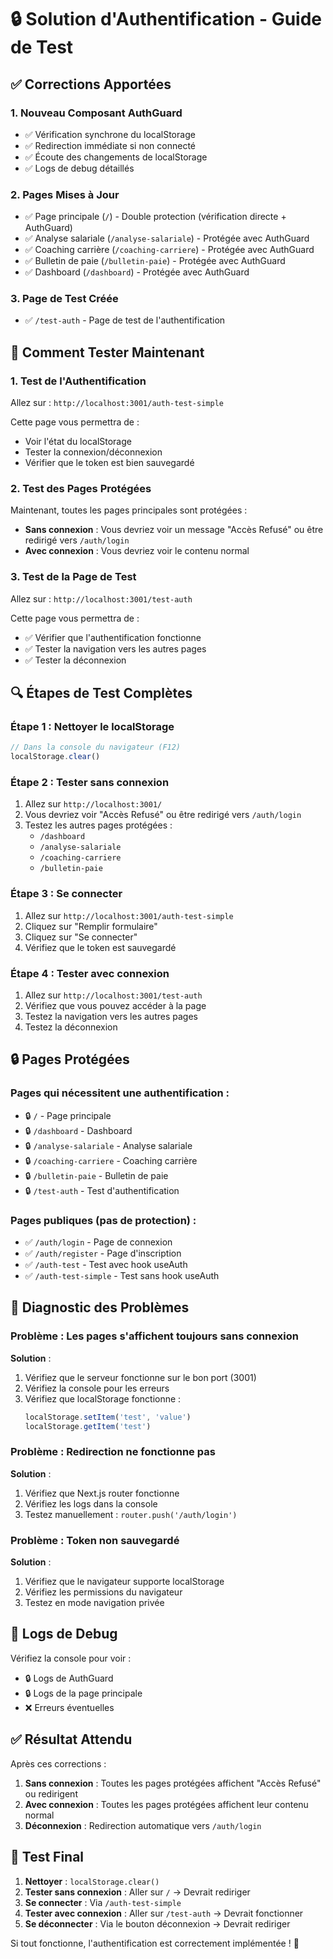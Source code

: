 # 🔒 Solution d'Authentification - Guide de Test

## ✅ Corrections Apportées

### 1. **Nouveau Composant AuthGuard**
- ✅ Vérification synchrone du localStorage
- ✅ Redirection immédiate si non connecté
- ✅ Écoute des changements de localStorage
- ✅ Logs de debug détaillés

### 2. **Pages Mises à Jour**
- ✅ Page principale (`/`) - Double protection (vérification directe + AuthGuard)
- ✅ Analyse salariale (`/analyse-salariale`) - Protégée avec AuthGuard
- ✅ Coaching carrière (`/coaching-carriere`) - Protégée avec AuthGuard
- ✅ Bulletin de paie (`/bulletin-paie`) - Protégée avec AuthGuard
- ✅ Dashboard (`/dashboard`) - Protégée avec AuthGuard

### 3. **Page de Test Créée**
- ✅ `/test-auth` - Page de test de l'authentification

## 🧪 Comment Tester Maintenant

### 1. **Test de l'Authentification**
Allez sur : `http://localhost:3001/auth-test-simple`

Cette page vous permettra de :
- Voir l'état du localStorage
- Tester la connexion/déconnexion
- Vérifier que le token est bien sauvegardé

### 2. **Test des Pages Protégées**
Maintenant, toutes les pages principales sont protégées :

- **Sans connexion** : Vous devriez voir un message "Accès Refusé" ou être redirigé vers `/auth/login`
- **Avec connexion** : Vous devriez voir le contenu normal

### 3. **Test de la Page de Test**
Allez sur : `http://localhost:3001/test-auth`

Cette page vous permettra de :
- ✅ Vérifier que l'authentification fonctionne
- ✅ Tester la navigation vers les autres pages
- ✅ Tester la déconnexion

## 🔍 Étapes de Test Complètes

### Étape 1 : Nettoyer le localStorage
```javascript
// Dans la console du navigateur (F12)
localStorage.clear()
```

### Étape 2 : Tester sans connexion
1. Allez sur `http://localhost:3001/`
2. Vous devriez voir "Accès Refusé" ou être redirigé vers `/auth/login`
3. Testez les autres pages protégées :
   - `/dashboard`
   - `/analyse-salariale`
   - `/coaching-carriere`
   - `/bulletin-paie`

### Étape 3 : Se connecter
1. Allez sur `http://localhost:3001/auth-test-simple`
2. Cliquez sur "Remplir formulaire"
3. Cliquez sur "Se connecter"
4. Vérifiez que le token est sauvegardé

### Étape 4 : Tester avec connexion
1. Allez sur `http://localhost:3001/test-auth`
2. Vérifiez que vous pouvez accéder à la page
3. Testez la navigation vers les autres pages
4. Testez la déconnexion

## 🔒 Pages Protégées

### Pages qui nécessitent une authentification :
- 🔒 `/` - Page principale
- 🔒 `/dashboard` - Dashboard
- 🔒 `/analyse-salariale` - Analyse salariale
- 🔒 `/coaching-carriere` - Coaching carrière
- 🔒 `/bulletin-paie` - Bulletin de paie
- 🔒 `/test-auth` - Test d'authentification

### Pages publiques (pas de protection) :
- ✅ `/auth/login` - Page de connexion
- ✅ `/auth/register` - Page d'inscription
- ✅ `/auth-test` - Test avec hook useAuth
- ✅ `/auth-test-simple` - Test sans hook useAuth

## 🐛 Diagnostic des Problèmes

### Problème : Les pages s'affichent toujours sans connexion
**Solution** :
1. Vérifiez que le serveur fonctionne sur le bon port (3001)
2. Vérifiez la console pour les erreurs
3. Vérifiez que localStorage fonctionne :
   ```javascript
   localStorage.setItem('test', 'value')
   localStorage.getItem('test')
   ```

### Problème : Redirection ne fonctionne pas
**Solution** :
1. Vérifiez que Next.js router fonctionne
2. Vérifiez les logs dans la console
3. Testez manuellement : `router.push('/auth/login')`

### Problème : Token non sauvegardé
**Solution** :
1. Vérifiez que le navigateur supporte localStorage
2. Vérifiez les permissions du navigateur
3. Testez en mode navigation privée

## 📝 Logs de Debug

Vérifiez la console pour voir :
- 🔒 Logs de AuthGuard
- 🔒 Logs de la page principale
- ❌ Erreurs éventuelles

## ✅ Résultat Attendu

Après ces corrections :
1. **Sans connexion** : Toutes les pages protégées affichent "Accès Refusé" ou redirigent
2. **Avec connexion** : Toutes les pages protégées affichent leur contenu normal
3. **Déconnexion** : Redirection automatique vers `/auth/login`

## 🚀 Test Final

1. **Nettoyer** : `localStorage.clear()`
2. **Tester sans connexion** : Aller sur `/` → Devrait rediriger
3. **Se connecter** : Via `/auth-test-simple`
4. **Tester avec connexion** : Aller sur `/test-auth` → Devrait fonctionner
5. **Se déconnecter** : Via le bouton déconnexion → Devrait rediriger

Si tout fonctionne, l'authentification est correctement implémentée ! 🎉
